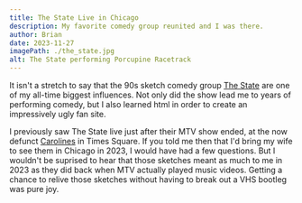 ```yaml
---
title: The State Live in Chicago
description: My favorite comedy group reunited and I was there.
author: Brian
date: 2023-11-27
imagePath: ./the_state.jpg
alt: The State performing Porcupine Racetrack
---
```


It isn't a stretch to say that the 90s sketch comedy group [The State](https://davidwain.com/thestate) are one of my all-time biggest influences. Not only did the show lead me to years of performing comedy, but I also learned html in order to create an impressively ugly fan site.

I previously saw The State live just after their MTV show ended, at the now defunct [Carolines](https://www.carolines.com/) in Times Square. If you told me then that I'd bring my wife to see them in Chicago in 2023, I would have had a few questions. But I wouldn't be suprised to hear that those sketches meant as much to me in 2023 as they did back when MTV actually played music videos. Getting a chance to relive those sketches without having to break out a VHS bootleg was pure joy.